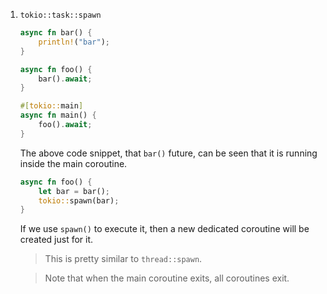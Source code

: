 1. `tokio::task::spawn`

   ```rust
   async fn bar() {
       println!("bar"); 
   }

   async fn foo() {
       bar().await;
   }

   #[tokio::main]
   async fn main() {
       foo().await;
   }
   ```

   The above code snippet, that `bar()` future, can be seen that it is running 
   inside the main coroutine.

   ```rust
   async fn foo() {
       let bar = bar();
       tokio::spawn(bar);
   }
   ```
   If we use `spawn()` to execute it, then a new dedicated coroutine will be 
   created just for it.

   > This is pretty similar to `thread::spawn`.

   > Note that when the main coroutine exits, all coroutines exit.
